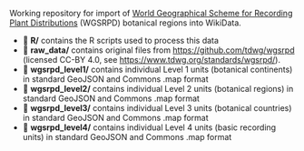 Working repository for import of [World Geographical Scheme for Recording Plant Distributions](https://en.wikipedia.org/wiki/World_Geographical_Scheme_for_Recording_Plant_Distributions) (WGSRPD) botanical regions into WikiData.

- 📁 **R/** contains the R scripts used to process this data
- 📁 **raw_data/** contains original files from <https://github.com/tdwg/wgsrpd> (licensed CC-BY 4.0, see <https://www.tdwg.org/standards/wgsrpd/>).
- 📁 **wgsrpd_level1/** contains individual Level 1 units (botanical continents) in standard GeoJSON and Commons .map format
- 📁 **wgsrpd_level2/** contains individual Level 2 units (botanical regions) in standard GeoJSON and Commons .map format
- 📁 **wgsrpd_level3/** contains individual Level 3 units (botanical countries) in standard GeoJSON and Commons .map format
- 📁 **wgsrpd_level4/** contains individual Level 4 units (basic recording units) in standard GeoJSON and Commons .map format
